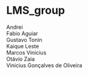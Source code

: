 # LMS_group
Andrei  
Fabio Aguiar    
Gustavo Tonin  
Kaique Leste   
Marcos Vinicius  
Otávio Zaia    
Vinicius Gonçalves de Oliveira    
 



